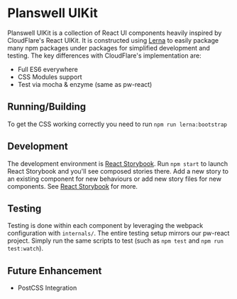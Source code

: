 # Planswell UIKit

Planswell UIKit is a collection of React UI components heavily inspired by CloudFlare's React UIKit. It is constructed
using [Lerna](https://github.com/lerna/lerna) to easily package many npm packages under packages for simplified
development and testing. The key differences with CloudFlare's implementation are:

 * Full ES6 everywhere
 * CSS Modules support
 * Test via mocha & enzyme (same as pw-react)

## Running/Building
To get the CSS working correctly you need to run `npm run lerna:bootstrap`

## Development

The development environment is [React Storybook](https://github.com/kadirahq/react-storybook). Run `npm start` to
launch React Storybook and you'll see composed stories there. Add a new story to an existing component for new
behaviours or add new story files for new components. See [React Storybook](https://github.com/kadirahq/react-storybook)
for more.

## Testing

Testing is done within each component by leveraging the webpack configuration with `internals/`. The entire testing
setup mirrors our pw-react project. Simply run the same scripts to test (such as `npm test` and `npm run test:watch`).

## Future Enhancement

 * PostCSS Integration
